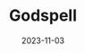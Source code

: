---
title: Godspell
Theatre: Apex Theatre Studio
Venue: The Waterworks
date: 2023-11-03
opening_date: 2023-11-03
closing_date: 2023-11-05
showtimes:
- 2023-11-03 19:30:00
- 2023-11-04 11:00:00
- 2023-11-04 17:00:00
- 2023-11-05 14:00:00
featured_image: 2023-Godspell.webp
featured_image_alt: 
featured_image_caption: Graphic for Godspell
featured_image_attr: 
featured_image_attr_link: 
playbill:
Website: https://www.apextheatrejax.com/event/apex-presents-godspell-2012-revival/2023-11-03/
Tickets: https://www.eventbrite.com/e/apex-theatre-studio-presents-godspell-tickets-698354215257?aff=jaxplays
show_details: 
cast:
crew:
orchestra:
genres: 
Description: 
---